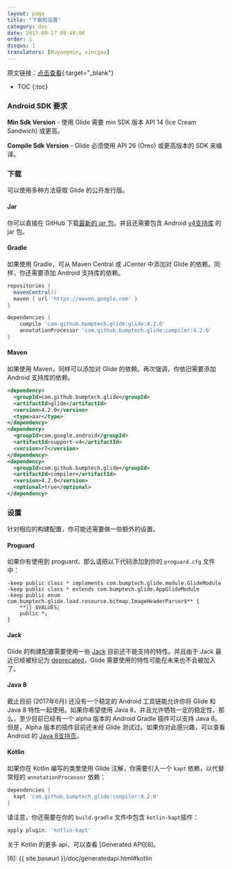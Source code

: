 ```yaml
---
layout: page
title: "下载和设置"
category: doc
date: 2017-09-17 09:49:00
order: 1
disqus: 1
translators: [Muyangmin, vincgao]
---
```


原文链接：[点击查看](http://bumptech.github.io/glide/doc/download-setup.html){:target="_blank"}

* TOC
{:toc}
### Android SDK 要求

**Min Sdk Version** - 使用 Glide 需要 min SDK 版本 API 14 (Ice Cream Sandwich) 或更高。

**Compile Sdk Version** - Glide 必须使用 API 26 (Oreo) 或更高版本的 SDK 来编译。

### 下载

可以使用多种方法获取 Glide 的公开发行版。

#### Jar

你可以直接在 GitHub 下载[最新的 jar 包][1]。并且还需要包含 Android [v4支持库][2] 的 jar 包。

#### Gradle

如果使用 Gradle，可从 Maven Central 或 JCenter 中添加对 Glide 的依赖。同样，你还需要添加 Android 支持库的依赖。

```groovy
repositories {
  mavenCentral()
  maven { url 'https://maven.google.com' }
}

dependencies {
    compile 'com.github.bumptech.glide:glide:4.2.0'
    annotationProcessor 'com.github.bumptech.glide:compiler:4.2.0'
}
```

#### Maven

如果使用 Maven，同样可以添加对 Glide 的依赖。再次强调，你依旧需要添加 Android 支持库的依赖。

```xml
<dependency>
  <groupId>com.github.bumptech.glide</groupId>
  <artifactId>glide</artifactId>
  <version>4.2.0</version>
  <type>aar</type>
</dependency>
<dependency>
  <groupId>com.google.android</groupId>
  <artifactId>support-v4</artifactId>
  <version>r7</version>
</dependency>
<dependency>
  <groupId>com.github.bumptech.glide</groupId>
  <artifactId>compiler</artifactId>
  <version>4.2.0</version>
  <optional>true</optional>
</dependency>
```

### 设置

针对相应的构建配置，你可能还需要做一些额外的设置。

#### Proguard

如果你有使用到 proguard，那么请把以下代码添加到你的 ``proguard.cfg`` 文件中：
```
-keep public class * implements com.bumptech.glide.module.GlideModule
-keep public class * extends com.bumptech.glide.AppGlideModule
-keep public enum com.bumptech.glide.load.resource.bitmap.ImageHeaderParser$** {
    **[] $VALUES;
    public *;
}
```

#### Jack

Glide 的构建配置需要使用一些 [Jack][3] 目前还不能支持的特性。并且由于 Jack 最近已经被标记为 [deprecated][4]，Glide 需要使用的特性可能在未来也不会被加入了。

#### Java 8

截止目前 (2017年6月) 还没有一个稳定的 Android 工具链能允许你将 Glide 和 Java 8 特性一起使用。如果你希望使用 Java 8，并且允许牺牲一定的稳定性，那么，至少目前已经有一个 alpha 版本的 Android Gradle 插件可以支持 Java 8。但是，Alpha 版本的插件目前还未经 Glide 测试过。如果你对此感兴趣，可以查看 Android 的 [Java 8支持页][5]。

#### Kotlin

如果你在 Kotlin 编写的类里使用 Glide 注解，你需要引入一个 ``kapt`` 依赖，以代替常规的 ``annotationProcessor`` 依赖：

```groovy
dependencies {
  kapt 'com.github.bumptech.glide:compiler:4.2.0'
}
```

请注意，你还需要在你的 `build.gradle` 文件中包含 `kotlin-kapt`插件：

```groovy
apply plugin: 'kotlin-kapt'
```

关于 Kotlin 的更多 api，可以查看 [Generated API][6]。

[1]: https://github.com/bumptech/glide/releases/download/v3.6.0/glide-3.6.0.jar
[2]: http://developer.android.com/tools/support-library/features.html#v4
[3]: https://source.android.com/source/jack
[4]: https://android-developers.googleblog.com/2017/03/future-of-java-8-language-feature.html
[5]: https://developer.android.com/studio/write/java8-support.html
[6]: {{ site.baseurl }}/doc/generatedapi.html#kotlin

